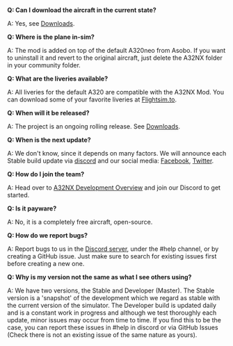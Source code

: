 **Q: Can I download the aircraft in the current state?**

A: Yes, see [Downloads](/start/installation/#downloads).

**Q: Where is the plane in-sim?**

A: The mod is added on top of the default A320neo from Asobo. If you want to uninstall it and revert to the original aircraft, just delete the A32NX folder in your community folder.

**Q: What are the liveries available?**

A: All liveries for the default A320 are compatible with the A32NX Mod. You can download some of your favorite liveries at [Flightsim.to](https://flightsim.to).

**Q: When will it be released?**

A: The project is an ongoing rolling release. See [Downloads](/start/installation/#downloads).

**Q: When is the next update?**

A: We don't know, since it depends on many factors. We will announce each Stable build update via [discord](https://discord.gg/flybywire) and our social media: [Facebook](https://www.facebook.com/FlyByWireSimulations), [Twitter](https://twitter.com/FlybywireSim).

**Q: How do I join the team?**

A: Head over to [A32NX Development Overview](/a32nx-dev/overview) and join our Discord to get started.

**Q: Is it payware?**

A: No, it is a completely free aircraft, open-source.

**Q: How do we report bugs?**

A: Report bugs to us in the [Discord server](https://discord.gg/flybywire), under the #help channel, or by creating a GitHub issue. Just make sure to search for existing issues first before creating a new one.

**Q: Why is my version not the same as what I see others using?**

A: We have two versions, the Stable and Developer (Master). The Stable version is a 'snapshot' of the development which we regard as stable with the current version of the simulator. The Developer build is updated daily and is a constant work in progress and although we test thoroughly each update, minor issues may occur from time to time. If you find this to be the case, you can report these issues in #help in discord or via GitHub Issues (Check there is not an existing issue of the same nature as yours).
